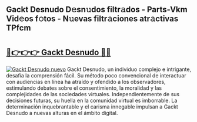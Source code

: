 ## Gackt Desnudo D𝚎sn𝚞dos filtr𝚊dos - Parts-Vkm Vid𝚎os f𝚘tos - N𝚞evas filtr𝚊ciones atr𝚊ctivas TPfcm

# <h2><a href="http://mb2gln.tromn.icu/?c=Gackt+Desnudo">🔗👉👉👉 Gackt Desnudo 🔗🔗</a></h2>

[![Gackt Desnudo nuevo](https://i.imgur.com/pEAQMta.gif)](http://mb2gln.tromn.icu/?c=Gackt+Desnudo)
Gackt Desnudo, un individuo complejo e intrigante, desafía la comprensión fácil. Su método poco convencional de interactuar con audiencias en línea ha atraído y ofendido a los observadores, estimulando debates sobre el consentimiento, la moralidad y las complejidades de las sociedades virtuales. Independientemente de sus decisiones futuras, su huella en la comunidad virtual es imborrable. La determinación inquebrantable y el carisma innegable impulsan a Gackt Desnudo a nuevas alturas en el ámbito digital.

